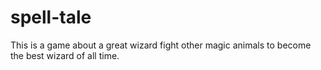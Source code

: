 # spell-tale
 This is a game about a great wizard fight other magic animals to become the best wizard of all time.
